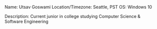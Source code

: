 Name: Utsav Goswami
Location/Timezone: Seattle, PST
OS: Windows 10

Description: Current junior in college studying Computer Science & Software Engineering
